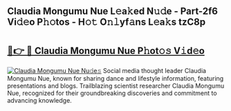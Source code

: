 ## Claudia Mongumu Nue L𝚎a𝚔ed N𝚞𝚍e - Part-2f6 Vi𝚍𝚎o P𝚑𝚘tos - H𝚘𝚝 O𝚗𝚕yf𝚊ns L𝚎a𝚔s tzC8p

# <h2><a href="http://kfdb31.oniu.top/?m=Claudia+Mongumu+Nue">🔗👉 🔴 Claudia Mongumu Nue P𝚑ot𝚘𝚜 V𝚒d𝚎o</a></h2>

[![Claudia Mongumu Nue Nu𝚍e𝚜](https://i.imgur.com/0qMVB7G.gif)](http://kfdb31.oniu.top/?m=Claudia+Mongumu+Nue)
Social media thought leader Claudia Mongumu Nue, known for sharing dance and lifestyle information, featuring presentations and blogs. Trailblazing scientist researcher Claudia Mongumu Nue, recognized for their groundbreaking discoveries and commitment to advancing knowledge.  
